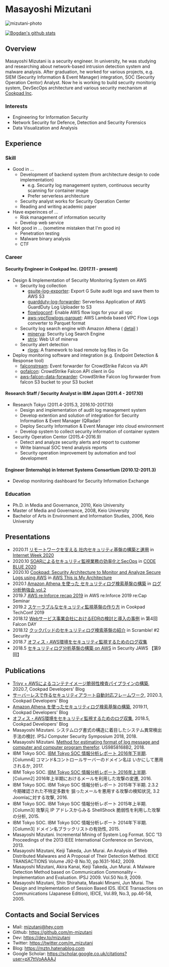 # Masayoshi Mizutani

![mizutani-photo](https://user-images.githubusercontent.com/605953/71606352-7036c780-2bb3-11ea-92d9-a07a84da76a7.jpg)

<a href="https://github.com/anuraghazra/github-readme-stats">
  <img align="center" src="https://github-readme-stats.anuraghazra1.vercel.app/api?username=m-mizutani&show_icons=true&include_all_commits=true&count_private=true" alt="Bogdan's github stats" />
</a>

## Overview

Masayoshi Mizutani is a security engineer. In university, he was studying and researching about network-based intrusion detection system and malware analysis. After graduation, he worked for various projects, e.g. SIEM (Security Information & Event Manager) integration, SOC (Security Operation Centor) Analyst. Now he is working to build security monitorig system, DevSecOps architecture and various security mechanism at <a href="https://cookpad.com">Cookpad Inc</a>.

### Interests

- Engineering for Information Security
- Network Security for Defence, Detection and Security Forensics
- Data Visualization and Analysis

## Experience

### Skill

- Good in ...
  - Development of backend system (from architecture design to code implementation)
    - e.g. Security log management system, continuous security scanning for container image
    - Prefer serverless architecture
  - Security analyst works for Security Operation Center
  - Reading and writing academic paper
- Have experinces of ...
  - Risk management of information security
  - Develop web service
- Not good in ... (sometime mistaken that I'm good in)
  - Penetration testing
  - Malware binary analysis
  - CTF

### Career

#### Security Engineer in Cookpad Inc. (2017.11 - present)

- Design & Implementation of Security Monitoring System on AWS
  - Security log collection
    - [gsuite-log-exporter](https://github.com/m-mizutani/gsuite-log-exporter): Export G Suite audit logs and save them to AWS S3
    - [guardduty-log-forwarder](https://github.com/m-mizutani/guardduty-log-forwarder): Serverless Application of AWS GuardDuty Log Uploader to S3
    - [flowlogconf](https://github.com/m-mizutani/flowlogconf): Enable AWS flow logs for your all vpc
    - [aws-vpcflowlogs-parquet](https://github.com/m-mizutani/aws-vpcflowlogs-parquet): AWS Lambda based VPC Flow Logs converter to Parquet format
  - Security log search engine with Amazon Athena ( [detail](https://techlife.cookpad.com/entry/2019/11/21/073000) )
    - [minerva](https://github.com/m-mizutani/minerva): Security Log Search Engine
    - [strix](https://github.com/m-mizutani/strix): Web UI of minerva
  - Security alert detection
    - [rlogs](https://github.com/m-mizutani/rlogs): A framework to load remote log files in Go
- Deploy monitoring software and integration (e.g. Endpoint Detection & Response tool)
  - [falconstream](https://github.com/m-mizutani/falconstream): Event forwarder for CrowdStrike Falcon via API
  - [gofalcon](https://github.com/m-mizutani/gofalcon): CrowdStrike Falcon API client in Go
  - [aws-falcon-data-forwarder](https://github.com/m-mizutani/aws-falcon-data-forwarder): CrowdStrike Falcon log forwarder from falcon S3 bucket to your S3 bucket

#### Research Staff / Security Analyst in IBM Japan (2011.4 - 2017.10)
- Research Tokyo (2011.4-2015.3, 2016.10-2017.10)
  - Design and implementation of audit log management system
  - Develop extention and solution of integration for Security Information & Event Manager (QRadar)
  - Deploy Security Information & Event Manager into cloud environment
  - Develop system to collect security information of container system
- Security Operation Centor (2015.4-2016.9)
  - Detect and analyze security alerts and report to customer
  - Write biannual SOC trend analysis reports
  - Security operation improvement by automation and tool development
    
#### Engineer (Internship) in Internet Systems Consortium (2010.12-2011.3)

- Develop monitoring dashboard for Security Information Exchange

### Education

- Ph.D. in Media and Governance, 2010, Keio University
- Master of Media and Governance, 2008, Keio University
- Bachelor of Arts in Environment and Information Studies, 2006, Keio University

## Presentations

- 2020.11 [リモートワークを支える 社内セキュリティ基盤の構築と運用](https://speakerdeck.com/mizutani/secueiry-for-wfh) in [Internet Week 2020](https://www.nic.ad.jp/iw2020/program/detail/#c15)
- 2020.10 [SOARによるセキュリティ監視業務の効率化とSecOps](https://speakerdeck.com/mizutani/soar-and-secops) in [CODE BLUE 2020](https://codeblue.jp/2020/talks/?content=talks_8)
- 2020.10 [Cookpad: Security Architecture to Monitor and Analyze Secure Logs using AWS](https://youtu.be/qN5-v4NlKac?did=ta_card&trk=ta_card) in [AWS This is My Architecture](https://aws.amazon.com/this-is-my-architecture/?nc1=h_ls&tma.sort-by=item.additionalFields.airDate&tma.sort-order=desc)
- 2020.1 [Amazon Athena を使った セキュリティログ検索基盤の構築](https://speakerdeck.com/mizutani/seclog-athena) in [ログ分析勉強会 vol.2](https://loganalytics.connpass.com/event/157354/)
- 2019.7 [AWS re:Inforce recap 2019](https://speakerdeck.com/mizutani/aws-re-inforce-recap-2019) in AWS re:Inforce 2019 re:Cap Seminar
- 2019.2 [スケーラブルなセキュリティ監視基盤の作り方](https://speakerdeck.com/mizutani/techconf2019-mizutani) in Cookpad TechConf 2019
- 2018.12 [Webサービス事業会社におけるEDRの検討と導入の事例](https://speakerdeck.com/mizutani/falconday201812) in 第4回 Falcon DAY
- 2018.12 [クックパッドのセキュリティログ検索基盤の紹介](https://speakerdeck.com/mizutani/security-log-search) in Scramble! #2 Security
- 2018.7 [オフィス・AWS環境をセキュリティ監視するためのログ収集](https://speakerdeck.com/mizutani/ohuisuawshuan-jing-wosekiyuritei-jian-shi-surutamefalserokushou-ji)
- 2018.5 [セキュリティログ分析基盤の構築 on AWS](https://speakerdeck.com/mizutani/sekiyuriteirogufen-xi-ji-pan-falsegou-zhu-on-aws) in Security JAWS 【第9回】

## Publications

- [Trivy + AWSによるコンテナイメージ脆弱性検査パイプラインの構築](https://techlife.cookpad.com/entry/catbox), 2020.7, Cookpad Developers' Blog
- [サーバーレスで作るセキュリティアラート自動対応フレームワーク](https://techlife.cookpad.com/entry/2020/03/18/073000), 2020.3, Cookpad Developers' Blog
- [Amazon Athena を使ったセキュリティログ検索基盤の構築](https://techlife.cookpad.com/entry/2019/11/21/073000), 2019.11, Cookpad Developers' Blog
- [オフィス・AWS環境をセキュリティ監視するためのログ収集](https://techlife.cookpad.com/entry/2018/05/31/080000), 2018.5, Cookpad Developers' Blog
- Masayoshi Mizutani. システムログ書式の構造に着目したシステム異常検出手法の検討. IPSJ Computer Security Symposium 2018, 2018.
- Masayoshi Mizutani. [Method for estimating format of log message and computer and computer program therefor](https://patents.google.com/patent/US9858168B2). US9858168B2, 2018.
- IBM Tokyo SOC. [IBM Tokyo SOC 情報分析レポート 2016年下半期](https://www.ibm.com/blogs/tokyo-soc/wp-content/uploads/2017/04/tokyo_soc_report2016_h2.pdf). [Column4] コマンド&コントロールサーバーのドメイン名は いかにして悪用されるか, 2017.
- IBM Tokyo SOC. [IBM Tokyo SOC 情報分析レポート 2016年上半期](https://www.ibm.com/blogs/tokyo-soc/wp-content/uploads/2016/02/tokyo_soc_report2016_h1.pdf). [Column2] 2016年上半期におけるメールを利用した攻撃の変遷, 2016.
- IBM Tokyo SOC. IBM Tokyo SOC 情報分析レポート 2015年下半期. 2.3.2 今期確認された不特定多数を 狙ったメールを悪用する攻撃の検知状況, 3.2 Joomlaに対する攻撃, 2016.
- IBM Tokyo SOC. IBM Tokyo SOC 情報分析レポート 2015年上半期. [Column3] 攻撃元 IP アドレスからみる ShellShock 脆弱性を利用した攻撃の分析, 2015.
- IBM Tokyo SOC. IBM Tokyo SOC 情報分析レポート 2014年下半期. [Column3] ドメイン名ブラックリストの有効性, 2015.
- Masayoshi Mizutani. Incremental Mining of System Log Format. SCC ‘13 Proceedings of the 2013 IEEE International Conference on Services, 2013.
- Masayoshi Mizutani, Keiji Takeda, Jun Murai. An Analysis of Web Distributed Malwares and A Proposal of Their Detection Method. IEICE TRANSACTIONS Volume J92-B No.10, pp.1631-1642, 2009.
- Masayoshi Mizutani, Akira Kanai, Keiji Takeda, Jun Murai. A Malware Detection Method based on Communication Commonality – Implementation and Evaluation. IPSJ 2009. Vol.50 No.9, 2009.
- Masayoshi Mizutani, Shin Shirahata, Masaki Minami, Jun Murai. The Design and Implementation of Session Based IDS. IEICE Transactions on Communications (Japanese Edition), IEICE, Vol.89, No.3, pp.46-58, 2005.

## Contacts and Social Services

- Mail: mizutani@hey.com
- Github: https://github.com/m-mizutani
- Dev: https://dev.to/mizutani
- Twitter: https://twitter.com/m_mizutani
- Blog: https://mztn.hatenablog.com
- Google Scholar: https://scholar.google.co.uk/citations?user=pX7ttVoAAAAJ
